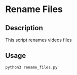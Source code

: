 # Rename Files

## Description

This script renames videos files

## Usage

```bash
python3 rename_files.py
```
